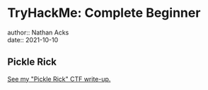 # TryHackMe: Complete Beginner

author:: Nathan Acks  
date:: 2021-10-10

## Pickle Rick

[See my "Pickle Rick" CTF write-up.](../notes/tryhackme-pickle-rick.md)
